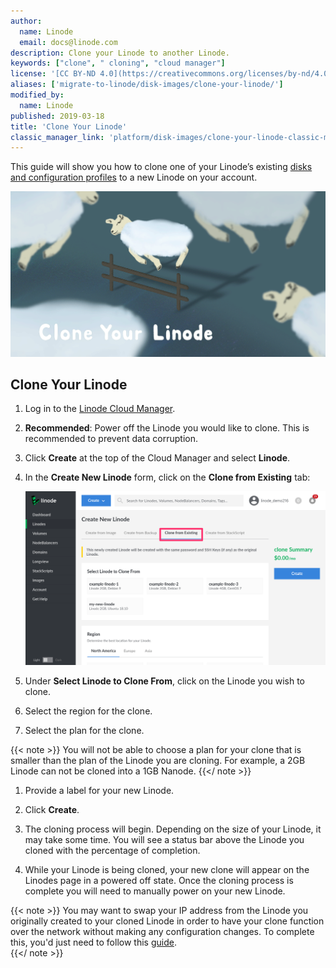 ```yaml
---
author:
  name: Linode
  email: docs@linode.com
description: Clone your Linode to another Linode.
keywords: ["clone", " cloning", "cloud manager"]
license: '[CC BY-ND 4.0](https://creativecommons.org/licenses/by-nd/4.0)'
aliases: ['migrate-to-linode/disk-images/clone-your-linode/']
modified_by:
  name: Linode
published: 2019-03-18
title: 'Clone Your Linode'
classic_manager_link: 'platform/disk-images/clone-your-linode-classic-manager/'
---
```


This guide will show you how to clone one of your Linode’s existing [disks and configuration profiles](/docs/platform/disk-images/disk-images-and-configuration-profiles/) to a new Linode on your account.

![Clone Your Linode](clone-your-linode.png "Clone Your Linode")

## Clone Your Linode

1.  Log in to the [Linode Cloud Manager](https://cloud.linode.com).

1.  **Recommended**: Power off the Linode you would like to clone. This is recommended to prevent data corruption.

1.  Click **Create** at the top of the Cloud Manager and select **Linode**.

1.  In the **Create New Linode** form, click on the **Clone from Existing** tab:

    ![Select the 'Clone from Existing' tab to clone an existing Linode.](clone-linode-menu.png)

1.  Under **Select Linode to Clone From**, click on the Linode you wish to clone.

1.  Select the region for the clone.

1.  Select the plan for the clone.

  {{< note >}}
You will not be able to choose a plan for your clone that is smaller than the plan of the Linode you are cloning. For example, a 2GB Linode can not be cloned into a 1GB Nanode.
{{</ note >}}

1.  Provide a label for your new Linode.

1.  Click **Create**.

1.  The cloning process will begin. Depending on the size of your Linode, it may take some time. You will see a status bar above the Linode you cloned with the percentage of completion.

1.  While your Linode is being cloned, your new clone will appear on the Linodes page in a powered off state. Once the cloning process is complete you will need to manually power on your new Linode.

  {{< note >}}
You may want to swap your IP address from the Linode you originally created to your cloned Linode in order to have your clone function over the network without making any configuration changes. To complete this, you'd just need to follow this [guide](/docs/platform/manager/remote-access/#swapping-ip-addresses).  
{{</ note >}}
